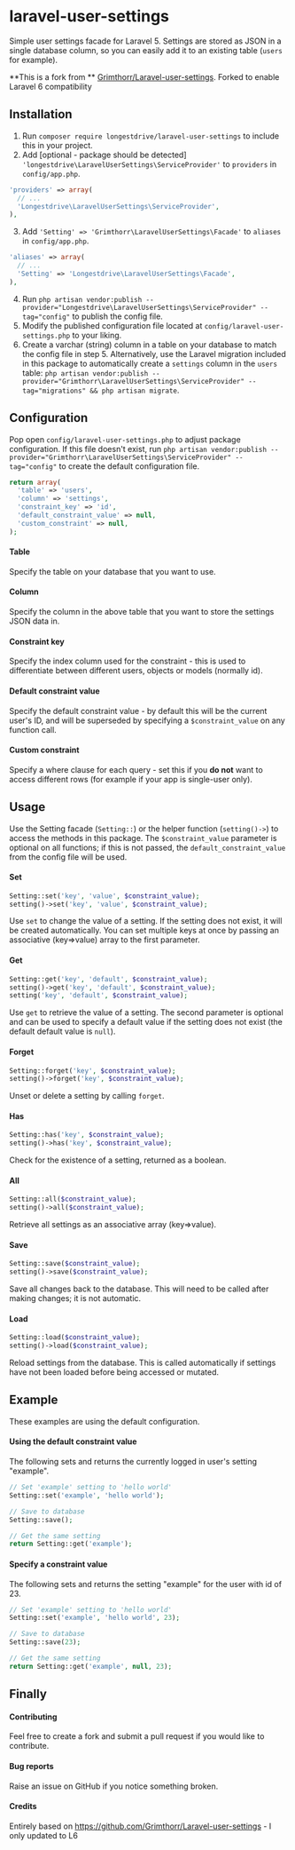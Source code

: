 # laravel-user-settings
Simple user settings facade for Laravel 5. Settings are stored as JSON in a single database column, so you can easily add it to an existing table (`users` for example).

**This is a fork from ** [Grimthorr/Laravel-user-settings](https://github.com/Grimthorr/laravel-user-settings). Forked to enable Laravel 6 compatibility


## Installation
1. Run `composer require longestdrive/laravel-user-settings` to include this in your project.
2. Add [optional - package should be detected] `'longestdrive\LaravelUserSettings\ServiceProvider'` to `providers` in `config/app.php`.

  ```php
  'providers' => array(
    // ...
    'Longestdrive\LaravelUserSettings\ServiceProvider',
  ),
  ```

3. Add `'Setting' => 'Grimthorr\LaravelUserSettings\Facade'` to `aliases` in `config/app.php`.

  ```php
  'aliases' => array(
    // ...
    'Setting' => 'Longestdrive\LaravelUserSettings\Facade',
  ),
  ```

4. Run `php artisan vendor:publish --provider="Longestdrive\LaravelUserSettings\ServiceProvider" --tag="config"` to publish the config file.
5. Modify the published configuration file located at `config/laravel-user-settings.php` to your liking.
6. Create a varchar (string) column in a table on your database to match the config file in step 5. Alternatively, use the Laravel migration included in this package to automatically create a `settings` column in the `users` table: `php artisan vendor:publish --provider="Grimthorr\LaravelUserSettings\ServiceProvider" --tag="migrations" && php artisan migrate`.


## Configuration
Pop open `config/laravel-user-settings.php` to adjust package configuration. If this file doesn't exist, run `php artisan vendor:publish --provider="Grimthorr\LaravelUserSettings\ServiceProvider" --tag="config"` to create the default configuration file.

```php
return array(
  'table' => 'users',
  'column' => 'settings',
  'constraint_key' => 'id',
  'default_constraint_value' => null,
  'custom_constraint' => null,
);
```

#### Table
Specify the table on your database that you want to use.

#### Column
Specify the column in the above table that you want to store the settings JSON data in.

#### Constraint key
Specify the index column used for the constraint - this is used to differentiate between different users, objects or models (normally id).

#### Default constraint value
Specify the default constraint value - by default this will be the current user's ID, and will be superseded by specifying a `$constraint_value` on any function call.

#### Custom constraint
Specify a where clause for each query - set this if you **do not** want to access different rows (for example if your app is single-user only).


## Usage
Use the Setting facade (`Setting::`) or the helper function (`setting()->`) to access the methods in this package. The `$constraint_value` parameter is optional on all functions; if this is not passed, the `default_constraint_value` from the config file will be used.

#### Set
```php
Setting::set('key', 'value', $constraint_value);
setting()->set('key', 'value', $constraint_value);
```
Use `set` to change the value of a setting. If the setting does not exist, it will be created automatically. You can set multiple keys at once by passing an associative (key=>value) array to the first parameter.

#### Get
```php
Setting::get('key', 'default', $constraint_value);
setting()->get('key', 'default', $constraint_value);
setting('key', 'default', $constraint_value);
```
Use `get` to retrieve the value of a setting. The second parameter is optional and can be used to specify a default value if the setting does not exist (the default default value is `null`).

#### Forget
```php
Setting::forget('key', $constraint_value);
setting()->forget('key', $constraint_value);
```
Unset or delete a setting by calling `forget`.

#### Has
```php
Setting::has('key', $constraint_value);
setting()->has('key', $constraint_value);
```
Check for the existence of a setting, returned as a boolean.

#### All
```php
Setting::all($constraint_value);
setting()->all($constraint_value);
```
Retrieve all settings as an associative array (key=>value).

#### Save
```php
Setting::save($constraint_value);
setting()->save($constraint_value);
```
Save all changes back to the database. This will need to be called after making changes; it is not automatic.

#### Load
```php
Setting::load($constraint_value);
setting()->load($constraint_value);
```
Reload settings from the database. This is called automatically if settings have not been loaded before being accessed or mutated.


## Example
These examples are using the default configuration.

#### Using the default constraint value
The following sets and returns the currently logged in user's setting "example".
```php
// Set 'example' setting to 'hello world'
Setting::set('example', 'hello world');

// Save to database
Setting::save();

// Get the same setting
return Setting::get('example');
```

#### Specify a constraint value
The following sets and returns the setting "example" for the user with id of 23.
```php
// Set 'example' setting to 'hello world'
Setting::set('example', 'hello world', 23);

// Save to database
Setting::save(23);

// Get the same setting
return Setting::get('example', null, 23);
```


## Finally

#### Contributing
Feel free to create a fork and submit a pull request if you would like to contribute.

#### Bug reports
Raise an issue on GitHub if you notice something broken.

#### Credits
Entirely based on https://github.com/Grimthorr/Laravel-user-settings - I only updated to L6
